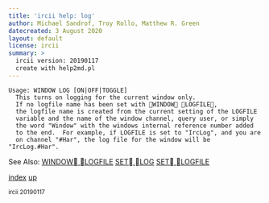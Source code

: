 ```yaml
---
title: 'ircii help: log'
author: Michael Sandrof, Troy Rollo, Matthew R. Green
datecreated: 3 August 2020
layout: default
license: ircii
summary: >
  ircii version: 20190117
  create with help2md.pl
---
```

```
Usage: WINDOW LOG [ON|OFF|TOGGLE]
  This turns on logging for the current window only.
  If no logfile name has been set with WINDOW LOGFILE,
  the logfile name is created from the current setting of the LOGFILE
  variable and the name of the window channel, query user, or simply
  the word "Window" with the windows internal reference number added
  to the end.  For example, if LOGFILE is set to "IrcLog", and you are
  on channel "#Har", the log file for the window will be "IrcLog.#Har".  

```
See Also:
  [WINDOW LOGFILE](../window/logfile.html)
  [SET LOG](../set/log.html)
  [SET LOGFILE](../set/logfile.html)

[index](index.html)
[up](..)

<small> ircii 20190117 </small>
